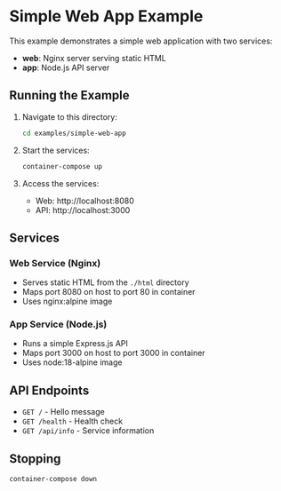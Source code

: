 # Simple Web App Example

This example demonstrates a simple web application with two services:

- **web**: Nginx server serving static HTML
- **app**: Node.js API server

## Running the Example

1. Navigate to this directory:
   ```bash
   cd examples/simple-web-app
   ```

2. Start the services:
   ```bash
   container-compose up
   ```

3. Access the services:
   - Web: http://localhost:8080
   - API: http://localhost:3000

## Services

### Web Service (Nginx)
- Serves static HTML from the `./html` directory
- Maps port 8080 on host to port 80 in container
- Uses nginx:alpine image

### App Service (Node.js)
- Runs a simple Express.js API
- Maps port 3000 on host to port 3000 in container
- Uses node:18-alpine image

## API Endpoints

- `GET /` - Hello message
- `GET /health` - Health check
- `GET /api/info` - Service information

## Stopping

```bash
container-compose down
```